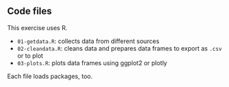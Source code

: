 ## Code files
This exercise uses R.
- `01-getdata.R`: collects data from different sources
- `02-cleandata.R`: cleans data and prepares data frames to export as `.csv` or to plot
- `03-plots.R`: plots data frames using ggplot2 or plotly

Each file loads packages, too.
